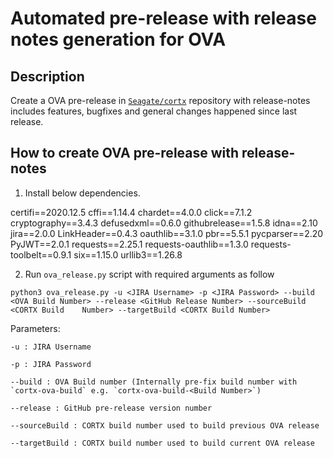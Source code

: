 # Automated pre-release with release notes generation for OVA

## Description
Create a OVA pre-release in [`Seagate/cortx`](https://github.com/Seagate/cortx) repository with release-notes includes features, bugfixes and general changes happened since last release.

## How to create OVA pre-release with release-notes
1. Install below dependencies.
  
  certifi==2020.12.5
  cffi==1.14.4
  chardet==4.0.0
  click==7.1.2
  cryptography==3.4.3
  defusedxml==0.6.0
  githubrelease==1.5.8
  idna==2.10
  jira==2.0.0
  LinkHeader==0.4.3
  oauthlib==3.1.0
  pbr==5.5.1
  pycparser==2.20
  PyJWT==2.0.1
  requests==2.25.1
  requests-oauthlib==1.3.0
  requests-toolbelt==0.9.1
  six==1.15.0
  urllib3==1.26.8


2. Run `ova_release.py` script with required arguments as follow
  
```
python3 ova_release.py -u <JIRA Username> -p <JIRA Password> --build <OVA Build Number> --release <GitHub Release Number> --sourceBuild <CORTX Build    Number> --targetBuild <CORTX Build Number>
```
  
  Parameters:
    
    -u : JIRA Username
    
    -p : JIRA Password
    
    --build : OVA Build number (Internally pre-fix build number with `cortx-ova-build` e.g. `cortx-ova-build-<Build Number>`)
    
    --release : GitHub pre-release version number
    
    --sourceBuild : CORTX build number used to build previous OVA release
    
    --targetBuild : CORTX build number used to build current OVA release
